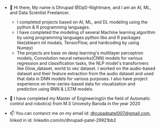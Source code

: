 - 👋 Hi there, My name is Dhrupad @DpD-Nightmare, and I am an AI, ML, and Data Scientist Freelancer.
    - I completed projects based on AI, ML, and DL modeling using the python & R programming languages. 
    - I have completed the modeling of several Machine learning algorithm by using programming languages python libs and R packages like(sklearn ml modals, TensorFlow, and hardcoding by using Numpy)
    - The projects are base on deep learning's multilayer perceptron models, Convolution neural networks(CNN) models for various regression and classification tasks, the NLP model's transformers like Glow_dataset, world to vec dataset. I worked on the audio-based dataset and their feature extraction from the audio dataset and used that data in DNN models for various purposes. I  also have project experience on time-series-based data for visualization and prediction using RNN & LSTM models.

- 👀 I have completed my Master of Engineering(in the field of Automatic control and robotics) from M.S Univesity Baroda in the year 2020

- 📫 You can contanct me on my email id: dhrupadpatel007@gmail.com, linked in id: linkedin.com/in/dhrupad-patel-29921bb2 

<!---
DpD-Nightmare/DpD-Nightmare is a ✨ special ✨ repository because its `README.md` (this file) appears on your GitHub profile.
You can click the Preview link to take a look at your changes.
--->
